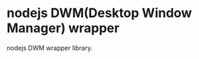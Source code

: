 nodejs DWM(Desktop Window Manager) wrapper
=========================================



nodejs DWM wrapper library.



